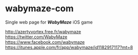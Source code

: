 # wabymaze-com
Single web page for ***WabyMaze*** iOS game

http://azertyvortex.free.fr/wabymaze  
https://twitter.com/WabyMaze  
https://www.facebook.com/wabymaze  
https://itunes.apple.com/fr/app/wabymaze/id1182917117?mt=8